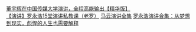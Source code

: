 [董宇辉在中国传媒大学演讲，全程高能输出【精华版】](https://www.bilibili.com/video/BV1E34y1w7rY/?spm_id_from=333.337.search-card.all.click&vd_source=e38cd951f2ee7bda48ec574f4e9ba363)   
[【演讲】罗永浩15堂演讲私教课（老罗）](https://www.bilibili.com/video/BV1PP411T7fv/?spm_id_from=333.337.search-card.all.click&vd_source=e38cd951f2ee7bda48ec574f4e9ba363)
[马云演讲全集](https://www.bilibili.com/video/BV1PM411i7F3?p=6&vd_source=e38cd951f2ee7bda48ec574f4e9ba363)
[罗永浩演讲合集：从梦想到现实，彪悍的人生也需要解释](https://www.bilibili.com/video/BV1dE411x7En/?spm_id_from=333.788.recommend_more_video.1&vd_source=e38cd951f2ee7bda48ec574f4e9ba363)